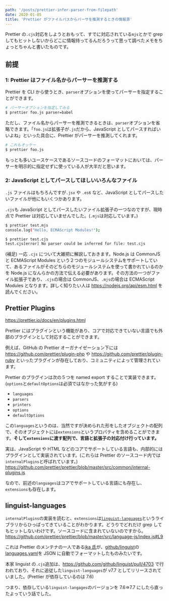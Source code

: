```yaml
---
path: '/posts/prettier-infer-parser-from-filepath'
date: 2020-01-05
title: 'Prettier がファイルパスからパーサを推測するときの情報源'
---
```


Prettier の`.cjs`対応をしようとおもって、すでに対応されている`mjs`とかで grep してもヒットしないからどこに情報持ってるんだろうって思って調べたメモをちょっとちゃんと書いたものです。

## 前提

### 1: Prettier はファイル名からパーサーを推測する

Prettier を CLI から使うとき、`parser`オプションを使ってパーサーを指定することができます。

```bash
# パーサーオプションを指定してみる
$ prettier foo.js parser=babel
```

ただし、ファイル名からパーサーを推測できるときは、`parser`オプションを省略できます。「`foo.js`は拡張子が`.js`だから、JavaScript としてパースすればいいよね」といった具合に、Prettier がパーサーを推測してくれます。

```bash
# これもオッケー
$ prettier foo.js
```

もっとも多いユースケースであるソースコードのフォーマットにおいては、パーサーを明示的に指定せずに使っている人が大半だと思います。

### 2: JavaScript としてパースしてほしいいろんなファイル

`.js` ファイルはもちろんですが`.jsx` や `.es6` など、JavaScript としてパースしたいファイルが他にもいくつかあります。

`.cjs`も JavaScript としてパースしたいファイル拡張子の一つなのですが、現時点で Prettier は対応していませんでした。(`.mjs`は対応しています。)

```sh
$ prettier test.mjs
console.log("Hello, ECMAScript Modules!");

$ prettier test.cjs
test.cjs[error] No parser could be inferred for file: test.cjs
```

(補足)
一応 `.cjs` について大雑把に解説しておきます。Node.js は CommonJS と ECMAScript Modules という２つのモジュールシステムをサポートしていて、あるファイルがそのどちらのモジュールシステムを使って書かれているのかを Node.js になんらかの方法で伝える必要があります。その方法の一つがファイル拡張子であり、`.cjs`の場合は CommonJS、`.mjs`の場合は ECMAScript Modules となります。詳しく知りたい人は https://nodejs.org/api/esm.html を読んでください。

## Prettier Plugins

https://prettier.io/docs/en/plugins.html

Prettier にはプラグインという機能があり、コアで対応できていない言語でも外部のプラグインとして対応することができます。

例えば、GitHub の Prettier オーガナイゼーション下には https://github.com/prettier/plugin-php や https://github.com/prettier/plugin-ruby といったプラグインが存在しており、コミュニティによって管理されています。

Prettier のプラグインは次の５つを named export することで実装できます。(`options`と`defaultOptions`は必須ではなかった気がする)

-   `languages`
-   `parsers`
-   `printers`
-   `options`
-   `defaultOptions`

この`languages`というのは、当然ですが決められた形をしたオブジェクトの配列で、そのオブジェクトには`extensions`というプロパティを含めることができます。**そして`extensions`に渡す配列で、言語と拡張子の対応付け行っています。**

実は、JavaScript や HTML などのコアでサポートしている言語も、内部的にはプラグインとして実装されています。(これらは Prettier のソースコード内では`internalPlugins`と呼ばれています。)
https://github.com/prettier/prettier/blob/master/src/common/internal-plugins.js

なので、前述の`languages`はコアでサポートしている言語にも存在し、`extensions`も存在します。

## linguist-languages

`internalPlugins`の実装を読むと、`extensions`は[`linguist-languages`](https://github.com/ikatyang/linguist-languages)というライブラリからひっぱってきていることがわかります。どうりでどれだけ grep してもヒットしないわけです。ソースコードに含まれていないのですから。
https://github.com/prettier/prettier/blob/master/src/language-js/index.js#L9

これは Prettier のメンテナの一人である[ika 氏](https://github.com/ikatyang)が、[github/linguist](https://github.com/github/linguist)の[languages.yaml](https://github.com/github/linguist/blob/master/lib/linguist/languages.yml)を JSON に自動でフォーマットしたものみたいです。

本家 linguist の`.cjs`追加は、https://github.com/github/linguist/pull/4703 で行われており、それに追従した`linguist-languages`が v7.7 としてリリースされていました。(Prettier が依存しているのは 7.6)

つまり、依存している`linguist-langages`のバージョンを 7.6=>7.7 にしたら直ったよっていう話でした。

